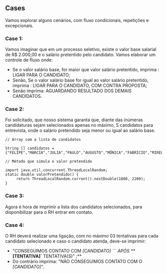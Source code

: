 ## Cases

Vamos explorar alguns cenários, com fluxo condicionais, repetições e excepcionais.

### Case 1: 
Vamos imaginar que em um processo seletivo, existe o valor base salarial de R$ 2.000,00 e o salário pretentido pelo candidato. Vamos elaborar um controle de fluxo onde:
- Se o valor salário base, for maior que valor salário pretentido, imprima : LIGAR PARA O CANDIDATO;
- Senão, Se o valor salário base for igual ao valor salário pretentido, imprima : LIGAR PARA O CANDIDATO, COM CONTRA PROPOSTA;
- Senão imprima: AGUARDANDO RESULTADO DOS DEMAIS CANDIDATOS.

### Case 2:
Foi solicitado, que nosso sistema garanta que, diante das inúmeras candidaturas sejam selecionados apenas no máximo, 5 candidatos para entrevista, onde o salário pretendido seja menor ou igual ao salário base.

``` 
// Array com a lista de candidatos

String [] candidatos = {"FELIPE","MÁRCIA","JULIA","PAULO","AUGUSTO","MÔNICA","FABRÍCIO","MIRELA","DANIELA","JORGE"};
```
```agsl
// Método que simula o valor pretendido

import java.util.concurrent.ThreadLocalRandom;
static double valorPretendido() {
     return ThreadLocalRandom.current().nextDouble(1800, 2200);
}
```
### Case 3:
Agora é hora de imprimir a lista dos candidatos selecionados, para disponibilizar para o RH entrar em contato.

### Case 4: 
O RH deverá realizar uma ligação, com no máximo 03 tentativas para cada candidato selecionado e caso o candidato atenda, deve-se imprimir:
- "CONSEGUIMOS CONTATO COM _[CANDIDATO] ``` APÓS **_**[TENTATIVA]`** TENTATIVA(S)" ;**
- Do contrário imprima: "NÃO CONSEGUIMOS CONTATO COM O _[CANDIDATO]_".
